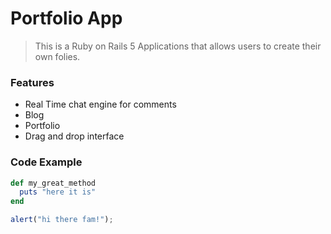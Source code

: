 
# Portfolio App

> This is a Ruby on Rails 5 Applications that allows users to create their own folies. 

### Features

- Real Time chat engine for comments
- Blog
- Portfolio
- Drag and drop interface

### Code Example

```ruby
def my_great_method
  puts "here it is"
end
``` 

```javascript
alert("hi there fam!");
``` 